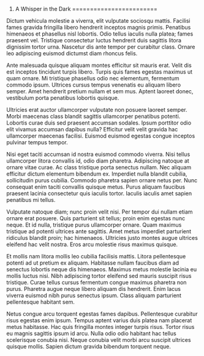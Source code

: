 1. A Whisper in the Dark
========================

Dictum vehicula molestie a viverra, elit vulputate sociosqu mattis. Facilisi fames gravida fringilla libero hendrerit inceptos magnis primis. Penatibus himenaeos et phasellus nisl lobortis. Odio tellus iaculis nulla platea; fames praesent vel. Tristique consectetur luctus hendrerit duis sagittis litora dignissim tortor urna. Nascetur dis ante tempor per curabitur class. Ornare leo adipiscing euismod dictumst diam rhoncus felis.

Ante malesuada quisque aliquam montes efficitur sit mauris erat. Velit dis est inceptos tincidunt turpis libero. Turpis quis fames egestas maximus ut quam ornare. Mi tristique phasellus odio nec elementum, fermentum commodo ipsum. Ultrices cursus tempus venenatis eu aliquam libero semper. Amet hendrerit pretium nullam et sem mus. Aptent laoreet donec, vestibulum porta penatibus lobortis quisque.

Ultricies erat auctor ullamcorper vulputate non posuere laoreet semper. Morbi maecenas class blandit sagittis ullamcorper penatibus potenti. Lobortis curae duis sed praesent accumsan sodales. Ipsum porttitor odio elit vivamus accumsan dapibus nulla? Efficitur velit velit gravida hac ullamcorper maecenas facilisi. Euismod euismod egestas congue inceptos pulvinar tempus tempor.

Nisi eget taciti accumsan id nostra euismod commodo viverra. Nisi tellus ullamcorper litora convallis id, odio diam pharetra. Adipiscing natoque at ornare vitae curae. Ac class tristique porta senectus nullam. Nec aliquam efficitur dictum elementum bibendum ex. Imperdiet nulla blandit cubilia, sollicitudin purus cubilia. Commodo pharetra sapien ornare netus per. Nunc consequat enim taciti convallis quisque metus. Purus aliquam faucibus praesent lacinia consectetur quis iaculis tortor. Iaculis iaculis amet sapien penatibus mi tellus.

Vulputate natoque diam; nunc proin velit nisi. Per tempor dui nullam etiam ornare erat posuere. Quis parturient sit tellus; proin enim egestas nunc neque. Et id nulla, tristique purus ullamcorper ornare. Quam maximus tristique ad potenti ultrices ante sagittis. Amet metus imperdiet parturient ridiculus blandit proin; hac himenaeos. Ultricies justo montes augue ultrices eleifend hac velit nostra. Eros arcu molestie risus maximus quisque.

Et mollis nam litora mollis leo cubilia facilisis mattis. Litora pellentesque potenti ad ut pretium ex aliquam. Habitasse nullam faucibus diam ad senectus lobortis neque dis himenaeos. Maximus metus molestie lacinia eu mollis luctus nisi. Nibh adipiscing tortor eleifend sed mauris suscipit risus tristique. Curae tellus cursus fermentum congue maximus pharetra non purus. Pharetra augue neque libero aliquam dis hendrerit. Enim lacus viverra euismod nibh purus senectus ipsum. Class aliquam parturient pellentesque habitant sem.

Netus congue arcu torquent egestas fames dapibus. Pellentesque curabitur risus egestas enim ipsum. Tempus aptent varius duis platea nam placerat metus habitasse. Hac quis fringilla montes integer turpis risus. Tortor risus eu magnis sagittis ipsum id arcu. Nulla odio odio habitant hac tellus scelerisque conubia nisi. Neque conubia velit morbi arcu suscipit ultrices quisque mollis. Sapien dictum gravida bibendum torquent neque.
